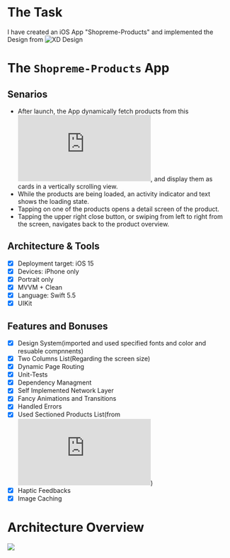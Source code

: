 # The Task

I have created an iOS App "Shopreme-Products" and implemented the Design from ![XD Design](https://xd.adobe.com/view/3baa5bee-4338-4368-acee-1c31d6f44d72-6ef9/)

# The `Shopreme-Products` App

## Senarios

* After launch, the App dynamically fetch products from this ![API](https://shopreme.com/jobinterview/data/products_simple.json), and display them as cards in a vertically scrolling view.
* While the products are being loaded, an activity indicator and text shows the loading state.
* Tapping on one of the products opens a detail screen of the product.
* Tapping the upper right close button, or swiping from left to right from the screen, navigates back to the product overview.

## Architecture & Tools
- [x] Deployment target: iOS 15
- [x] Devices: iPhone only
- [x] Portrait only
- [x] MVVM + Clean
- [x] Language: Swift 5.5
- [x] UIKit

## Features and Bonuses

- [x] Design System(imported and used specified fonts and color and resuable compnnents) 
- [x] Two Columns List(Regarding the screen size)
- [x] Dynamic Page Routing
- [x] Unit-Tests
- [x] Dependency Managment
- [x] Self Implemented Network Layer
- [x] Fancy Animations and Transitions
- [x] Handled Errors
- [x] Used Sectioned Products List(from ![API](https://shopreme.com/jobinterview/data/products_categories.json))
- [x] Haptic Feedbacks
- [x] Image Caching

# Architecture Overview

![](./resources/diagram.png)
